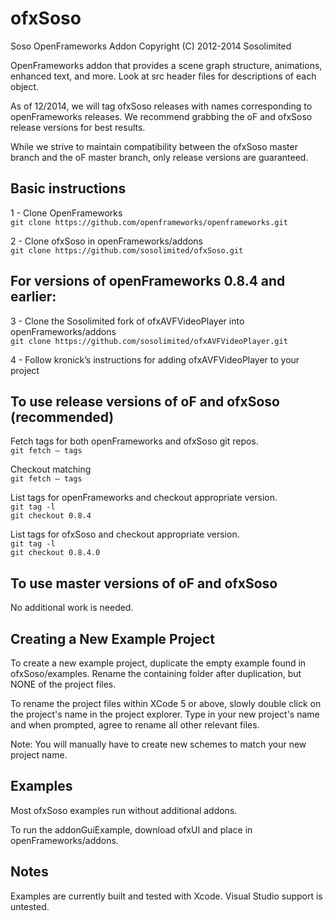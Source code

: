 ofxSoso
=======
Soso OpenFrameworks Addon
Copyright (C) 2012-2014 Sosolimited


OpenFrameworks addon that provides a scene graph structure, animations, enhanced text, and more.  Look at src header files for descriptions of each object.

As of 12/2014, we will tag ofxSoso releases with names corresponding to openFrameworks releases.  We recommend grabbing the oF and ofxSoso release versions for best results. 

While we strive to maintain compatibility between the ofxSoso master branch and the oF master branch, only release versions are guaranteed.


Basic instructions
------------

1 - Clone OpenFrameworks  
```git clone https://github.com/openframeworks/openframeworks.git```  

2 - Clone ofxSoso in openFrameworks/addons  
```git clone https://github.com/sosolimited/ofxSoso.git```  


For versions of openFrameworks 0.8.4 and earlier:
------------

3 - Clone the Sosolimited fork of ofxAVFVideoPlayer into openFrameworks/addons  
```git clone https://github.com/sosolimited/ofxAVFVideoPlayer.git```

4 - Follow kronick’s instructions for adding ofxAVFVideoPlayer to your project


To use release versions of oF and ofxSoso (recommended)
------------
Fetch tags for both openFrameworks and ofxSoso git repos.  
```git fetch — tags```  

Checkout matching  
```git fetch — tags``` 


List tags for openFrameworks and checkout appropriate version.  
```git tag -l```  
```git checkout 0.8.4```  

List tags for ofxSoso  and checkout appropriate version.  
```git tag -l```  
```git checkout 0.8.4.0```  


To use master versions of oF and ofxSoso
------------
No additional work is needed.


Creating a New Example Project
------------
To create a new example project, duplicate the empty example found in ofxSoso/examples.  Rename the containing folder after duplication, but NONE of the project files.

To rename the project files within XCode 5 or above, slowly double click on the project's name in the project explorer.
Type in your new project's name and  when prompted, agree to rename all other relevant files. 

Note:  You will manually have to create new schemes to match your new project name.


Examples
------------
Most ofxSoso examples run without additional addons.

To run the addonGuiExample, download ofxUI and place in openFrameworks/addons.


Notes
-----
Examples are currently built and tested with Xcode. Visual Studio support is untested.





